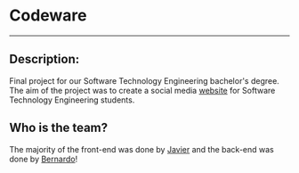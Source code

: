 # Codeware #
- - - -
## Description: ##
Final project for our Software Technology Engineering bachelor's degree.
The aim of the project was to create a social media [website](https://codeware-bpr.azurewebsites.net/) for Software Technology Engineering students.
## Who is the team? ##
The majority of the front-end was done by [Javier](https://github.com/JaviCandeira) and the back-end was done by [Bernardo](https://github.com/joaobagas)!
